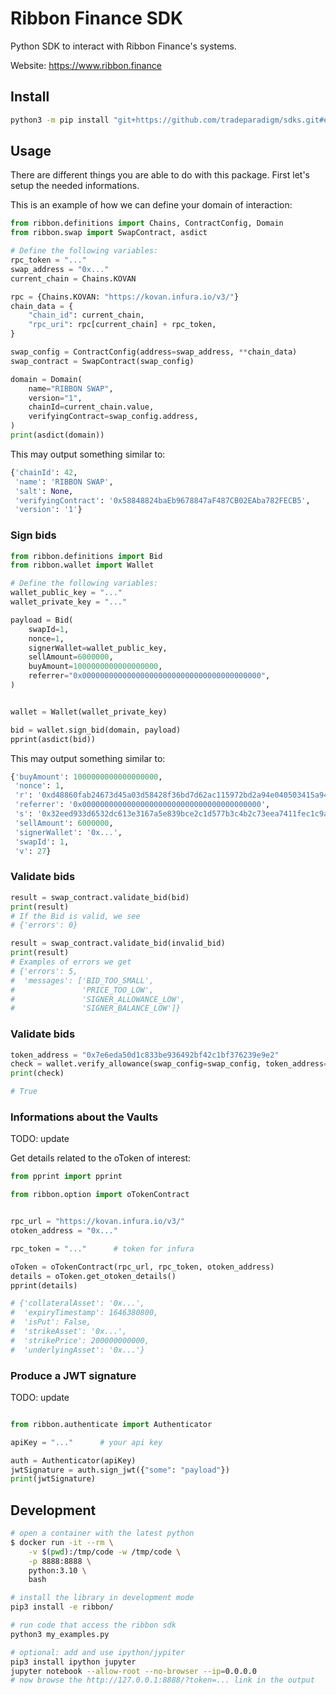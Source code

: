 # Ribbon Finance SDK

Python SDK to interact with Ribbon Finance's systems.

Website: https://www.ribbon.finance

## Install

```bash
python3 -m pip install "git+https://github.com/tradeparadigm/sdks.git#egg=ribbon&subdirectory=ribbon"
```

## Usage

There are different things you are able to do with this package.
First let's setup the needed informations.

This is an example of how we can define your domain of interaction:
```python
from ribbon.definitions import Chains, ContractConfig, Domain
from ribbon.swap import SwapContract, asdict

# Define the following variables:
rpc_token = "..."
swap_address = "0x..."
current_chain = Chains.KOVAN

rpc = {Chains.KOVAN: "https://kovan.infura.io/v3/"}
chain_data = {
    "chain_id": current_chain,
    "rpc_uri": rpc[current_chain] + rpc_token,
}

swap_config = ContractConfig(address=swap_address, **chain_data)
swap_contract = SwapContract(swap_config)

domain = Domain(
    name="RIBBON SWAP",
    version="1",
    chainId=current_chain.value,
    verifyingContract=swap_config.address,
)
print(asdict(domain))
```

This may output something similar to:
```python
{'chainId': 42,
 'name': 'RIBBON SWAP',
 'salt': None,
 'verifyingContract': '0x58848824baEb9678847aF487CB02EAba782FECB5',
 'version': '1'}
```

### Sign bids

```python
from ribbon.definitions import Bid
from ribbon.wallet import Wallet

# Define the following variables:
wallet_public_key = "..."
wallet_private_key = "..."

payload = Bid(
    swapId=1,
    nonce=1,
    signerWallet=wallet_public_key,
    sellAmount=6000000,
    buyAmount=1000000000000000000,
    referrer="0x0000000000000000000000000000000000000000",
)


wallet = Wallet(wallet_private_key)

bid = wallet.sign_bid(domain, payload)
pprint(asdict(bid))
```

This may output something similar to:
```python
{'buyAmount': 1000000000000000000,
 'nonce': 1,
 'r': '0xd48860fab24673d45a03d58428f36bd7d62ac115972bd2a94e040503415a9478',
 'referrer': '0x0000000000000000000000000000000000000000',
 's': '0x32eed933d6532dc613e3167a5e839bce2c1d577b3c4b2c73eea7411fec1c9a53',
 'sellAmount': 6000000,
 'signerWallet': '0x...',
 'swapId': 1,
 'v': 27}

```

### Validate bids

```python
result = swap_contract.validate_bid(bid)
print(result)
# If the Bid is valid, we see
# {'errors': 0}

result = swap_contract.validate_bid(invalid_bid)
print(result)
# Examples of errors we get
# {'errors': 5,
#  'messages': ['BID_TOO_SMALL',
#               'PRICE_TOO_LOW',
#               'SIGNER_ALLOWANCE_LOW',
#               'SIGNER_BALANCE_LOW']}
```

### Validate bids

```python
token_address = "0x7e6eda50d1c833be936492bf42c1bf376239e9e2"
check = wallet.verify_allowance(swap_config=swap_config, token_address=token_address)
print(check)

# True
```

### Informations about the Vaults

TODO: update

Get details related to the oToken of interest:
```python
from pprint import pprint

from ribbon.option import oTokenContract


rpc_url = "https://kovan.infura.io/v3/"
otoken_address = "0x..."

rpc_token = "..."      # token for infura

oToken = oTokenContract(rpc_url, rpc_token, otoken_address)
details = oToken.get_otoken_details()
pprint(details)

# {'collateralAsset': '0x...',
#  'expiryTimestamp': 1646380800,
#  'isPut': False,
#  'strikeAsset': '0x...',
#  'strikePrice': 200000000000,
#  'underlyingAsset': '0x...'}

```

### Produce a JWT signature

TODO: update

```python

from ribbon.authenticate import Authenticator

apiKey = "..."      # your api key

auth = Authenticator(apiKey)
jwtSignature = auth.sign_jwt({"some": "payload"})
print(jwtSignature)
```

## Development

```bash
# open a container with the latest python
$ docker run -it --rm \
    -v $(pwd):/tmp/code -w /tmp/code \
    -p 8888:8888 \
    python:3.10 \
    bash

# install the library in development mode
pip3 install -e ribbon/

# run code that access the ribbon sdk
python3 my_examples.py

# optional: add and use ipython/jypiter
pip3 install ipython jupyter
jupyter notebook --allow-root --no-browser --ip=0.0.0.0
# now browse the http://127.0.0.1:8888/?token=... link in the output
```
